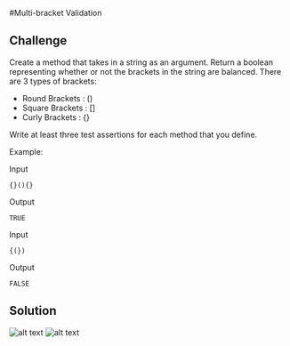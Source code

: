 #Multi-bracket Validation

## Challenge
Create a method that takes in a string as an argument. Return a boolean representing whether or not the brackets in the string are balanced.
There are 3 types of brackets:
- Round Brackets : ()
- Square Brackets : []
- Curly Brackets : {}

Write at least three test assertions for each method that you define.

Example:

Input
```
{}(){}
```
Output
```
TRUE
```

Input
```
{(})
```
Output
```
FALSE
```

## Solution
![alt text](assets/multi_bracket_validation_1.jpg "multi_bracket_validation")
![alt text](assets/multi_bracket_validation_2.jpg "multi_bracket_validation")